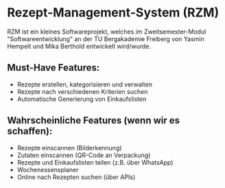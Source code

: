 # Rezept-Management-System (RZM)

RZM ist ein kleines Softwareprojekt, welches im Zweitsemester-Modul "Softwareentwicklung" an der TU Bergakademie Freiberg von Yasmin Hempelt und Mika Berthold entwickelt wird/wurde.

## Must-Have Features:

- Rezepte erstellen, kategorisieren und verwalten
- Rezepte nach verschiedenen Kriterien suchen
- Automatische Generierung von Einkaufslisten

## Wahrscheinliche Features (wenn wir es schaffen):

- Rezepte einscannen (Bilderkennung)
- Zutaten einscannen (QR-Code an Verpackung)
- Rezepte und Einkaufslisten teilen (z.B. über WhatsApp)
- Wochenessensplaner
- Online nach Rezepten suchen (über APIs)
